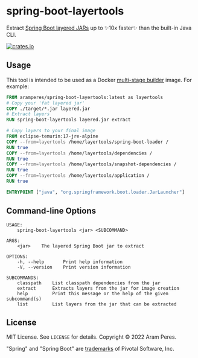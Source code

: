 # spring-boot-layertools

Extract [Spring Boot layered JARs](https://spring.io/blog/2020/08/14/creating-efficient-docker-images-with-spring-boot-2-3)
up to ✨10x faster✨ than the built-in Java CLI.

[![crates.io](https://img.shields.io/crates/v/spring-boot-layertools.svg)](https://crates.io/crates/spring-boot-layertools)

## Usage

This tool is intended to be used as a
Docker [multi-stage builder](https://docs.docker.com/develop/develop-images/multistage-build/) image. For example:

```dockerfile
FROM aramperes/spring-boot-layertools:latest as layertools
# Copy your 'fat layered jar'
COPY ./target/*.jar layered.jar
# Extract layers
RUN spring-boot-layertools layered.jar extract

# Copy layers to your final image
FROM eclipse-temurin:17-jre-alpine
COPY --from=layertools /home/layertools/spring-boot-loader /
RUN true
COPY --from=layertools /home/layertools/dependencies /
RUN true
COPY --from=layertools /home/layertools/snapshot-dependencies /
RUN true
COPY --from=layertools /home/layertools/application /
RUN true

ENTRYPOINT ["java", "org.springframework.boot.loader.JarLauncher"]
```

## Command-line Options

```
USAGE:
    spring-boot-layertools <jar> <SUBCOMMAND>

ARGS:
    <jar>    The layered Spring Boot jar to extract

OPTIONS:
    -h, --help       Print help information
    -V, --version    Print version information

SUBCOMMANDS:
    classpath    List classpath dependencies from the jar
    extract      Extracts layers from the jar for image creation
    help         Print this message or the help of the given subcommand(s)
    list         List layers from the jar that can be extracted
```

## License

MIT License. See `LICENSE` for details. Copyright &copy; 2022 Aram Peres.

"Spring" and "Spring Boot" are [trademarks](https://spring.io/trademarks) of Pivotal Software, Inc.
